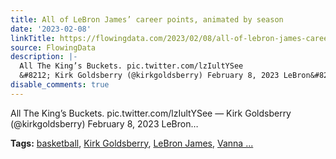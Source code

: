 ```yaml
---
title: All of LeBron James’ career points, animated by season
date: '2023-02-08'
linkTitle: https://flowingdata.com/2023/02/08/all-of-lebron-james-career-points/
source: FlowingData
description: |-
  All The King’s Buckets. pic.twitter.com/lzIultYSee
  &#8212; Kirk Goldsberry (@kirkgoldsberry) February 8, 2023 LeBron&#8230;<p><strong>Tags:</strong> <a href="https://flowingdata.com/tag/basketball/" rel="tag">basketball</a>, <a href="https://flowingdata.com/tag/kirk-goldsberry/" rel="tag">Kirk Goldsberry</a>, <a href="https://flowingdata.com/tag/lebron-james/" rel="tag">LeBron James</a>, <a href="https://flowingdata.com/tag/vanna-bushong/" rel="tag">Vanna ...
disable_comments: true
---
```

All The King’s Buckets. pic.twitter.com/lzIultYSee
&#8212; Kirk Goldsberry (@kirkgoldsberry) February 8, 2023 LeBron&#8230;<p><strong>Tags:</strong> <a href="https://flowingdata.com/tag/basketball/" rel="tag">basketball</a>, <a href="https://flowingdata.com/tag/kirk-goldsberry/" rel="tag">Kirk Goldsberry</a>, <a href="https://flowingdata.com/tag/lebron-james/" rel="tag">LeBron James</a>, <a href="https://flowingdata.com/tag/vanna-bushong/" rel="tag">Vanna ...